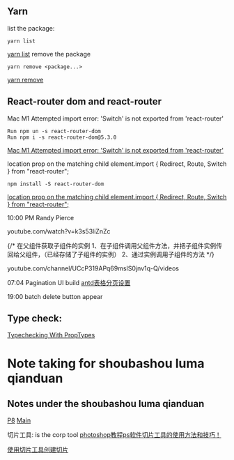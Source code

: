 ## Yarn

list the package:
```
yarn list
```
[yarn list](https://classic.yarnpkg.com/lang/en/docs/cli/list/)
remove the package
```
yarn remove <package...>
```
[yarn remove](https://classic.yarnpkg.com/lang/en/docs/cli/remove/)

## React-router dom and react-router
Mac M1 Attempted import error: 'Switch' is not exported from 'react-router'
```
Run npm un -s react-router-dom
Run npm i -s react-router-dom@5.3.0
```
[Mac M1 Attempted import error: 'Switch' is not exported from 'react-router'](https://stackoverflow.com/questions/70271581/mac-m1-attempted-import-error-switch-is-not-exported-from-react-router)


 location prop on the matching child element.import { Redirect, Route, Switch } from "react-router";
 ```
 npm install -S react-router-dom
 ```
 [ location prop on the matching child element.import { Redirect, Route, Switch } from "react-router";](https://stackoverflow.com/questions/53914013/failed-to-compile-module-not-found-cant-resolve-react-router-dom)



10:00 PM
Randy Pierce

youtube.com/watch?v=k3s53liZnZc








{/* 
                                        在父组件获取子组件的实例
                                        1、在子组件调用父组件方法，并把子组件实例传回给父组件，（已经存储了子组件的实例）
                                        2、通过实例调用子组件的方法
                                    */}
                                </div>


youtube.com/channel/UCcP319APq69msIS0jnv1q-Q/videos

07:04 Pagination UI build
[antd表格分页设置](https://www.jianshu.com/p/cbc1023f856d)  

19:00 batch delete button appear



## Type check:
[Typechecking With PropTypes](https://reactjs.org/docs/typechecking-with-proptypes.html)
# Note taking for shoubashou luma qianduan

## Notes under the shoubashou luma qianduan
 [P8](https://github.com/GlennOu66304/ReactAdmin/tree/p) 
 [Main](https://github.com/GlennOu66304/ReactAdmin/tree/main)


切片工具: is the corp tool
[photoshop教程ps软件切片工具的使用方法和技巧！](https://www.bilibili.com/read/cv3723)    

[使用切片工具创建切片](https://helpx.adobe.com/cn/photoshop/using/slicing-web-pages.html)  

